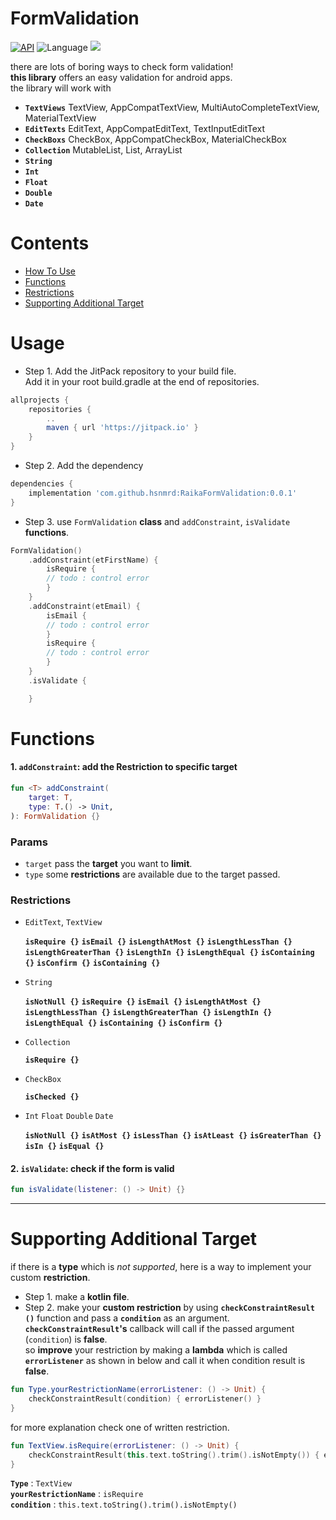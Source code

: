 # FormValidation


[![API](https://img.shields.io/badge/API-16%2B-brightgreen.svg?style=flat)](https://android-arsenal.com/api?level=16)
![Language](https://img.shields.io/badge/language-Kotlin-red.svg)
[![](https://jitpack.io/v/hsnmrd/RaikaFormValidation.svg)](https://jitpack.io/#hsnmrd/RaikaFormValidation)

there are lots of boring ways to check form validation!  
**this library** offers an easy validation for android apps.  
the library will work with  
- **```TextViews```** TextView, AppCompatTextView, MultiAutoCompleteTextView, MaterialTextView
- **```EditTexts```** EditText, AppCompatEditText, TextInputEditText
- **```CheckBoxs```** CheckBox, AppCompatCheckBox, MaterialCheckBox
- **```Collection```** MutableList, List, ArrayList
- **```String```**  
- **```Int```**  
- **```Float```**  
- **```Double```**  
- **```Date```**  

# Contents
- [How To Use](https://github.com/hsnmrd/RaikaFormValidation#usage)  
- [Functions](https://github.com/hsnmrd/RaikaFormValidation#functions)  
- [Restrictions](https://github.com/hsnmrd/RaikaFormValidation#restrictions) 
- [Supporting Additional Target](https://github.com/hsnmrd/RaikaFormValidation#supporting-additional-target) 


# Usage  

- Step 1. Add the JitPack repository to your build file.  
Add it in your root build.gradle at the end of repositories.  
```groovy
allprojects {
	repositories {
		..
		maven { url 'https://jitpack.io' }
	}
}
```
- Step 2. Add the dependency
```groovy
dependencies {
	implementation 'com.github.hsnmrd:RaikaFormValidation:0.0.1'
}
```  
  
- Step 3. use ```FormValidation``` **class** and ```addConstraint```, ```isValidate``` **functions**.   
```kotlin
FormValidation()
	.addConstraint(etFirstName) {
	    isRequire {
		// todo : control error
	    }
	}
	.addConstraint(etEmail) {
	    isEmail {
		// todo : control error
	    }
	    isRequire {
		// todo : control error
	    }
	}
	.isValidate {

	}
```
  
  
# Functions  
#### 1. ```addConstraint```: add the Restriction to specific target  
```kotlin
fun <T> addConstraint(
	target: T,
	type: T.() -> Unit,
): FormValidation {}
```
    
### Params  
- ```target``` pass the **target** you want to **limit**.
- ```type``` some **restrictions** are available due to the target passed.  
 
 
### Restrictions
- ```EditText```, ```TextView```   

	**```isRequire {}```**  **```isEmail {}```**  **```isLengthAtMost {}```**  **```isLengthLessThan {}```**  **```isLengthGreaterThan {}```**  **```isLengthIn {}```**  **```isLengthEqual {}```**  **```isContaining {}```**  **```isConfirm {}```**  **```isContaining {}```**  

- ```String```    

	**```isNotNull {}```**  **```isRequire {}```**  **```isEmail {}```**  **```isLengthAtMost {}```**  **```isLengthLessThan {}```**  **```isLengthGreaterThan {}```**  **```isLengthIn {}```**  **```isLengthEqual {}```**  **```isContaining {}```**  **```isConfirm {}```**  

- ```Collection```    

	**```isRequire {}```**  
	
- ```CheckBox```    

	**```isChecked {}```**  
	
- ```Int``` ```Float``` ```Double``` ```Date```

	**```isNotNull {}```**  **```isAtMost {}```**  **```isLessThan {}```**  **```isAtLeast {}```**  **```isGreaterThan {}```**  **```isIn {}```**  **```isEqual {}```**  
	
	

#### 2. ```isValidate```: check if the form is valid	 
```kotlin
fun isValidate(listener: () -> Unit) {}
```  

---------- 
	
	
# Supporting Additional Target  
if there is a **type** which is *not supported*, here is a way to implement your custom **restriction**.  
- Step 1. make a **kotlin file**.  
- Step 2. make your **custom restriction** by using **```checkConstraintResult ()```** function and pass a **```condition```** as an argument.  
	**```checkConstraintResult```'s** callback will call if the passed argument (```condition```) is **false**.  
	so **improve** your restriction by making a **lambda** which is called **```errorListener```** as shown in below and call it when condition result is **false**.  
```kotlin
fun Type.yourRestrictionName(errorListener: () -> Unit) {
    checkConstraintResult(condition) { errorListener() }
}  
```  

for more explanation check one of written restriction.  
``` kotlin
fun TextView.isRequire(errorListener: () -> Unit) {
    checkConstraintResult(this.text.toString().trim().isNotEmpty()) { errorListener() }
}
``` 
**```Type```** : ```TextView```  
**```yourRestrictionName```** : ```isRequire```  
**```condition```** : ```this.text.toString().trim().isNotEmpty()```  
	
	
	
	
